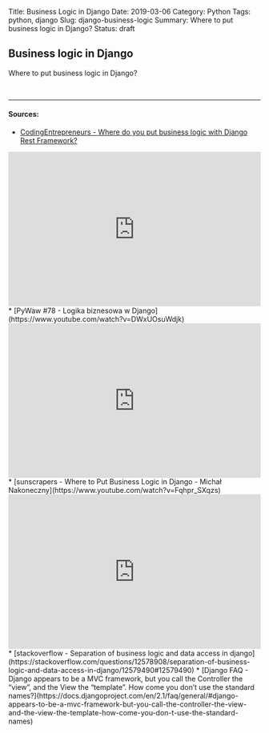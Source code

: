 Title: Business Logic in Django
Date: 2019-03-06
Category: Python
Tags: python, django
Slug: django-business-logic
Summary: Where to put business logic in Django?
Status: draft

## Business logic in Django

Where to put business logic in Django?

<br>

______________________________________________________________________

#### Sources:

- [CodingEntrepreneurs - Where do you put business logic with Django Rest Framework?](https://www.youtube.com/watch?v=sZrfQ4NwBR8)

<div class="videoWrapper" style="height:0; padding-bottom:56.25%; padding-top:25px; position:relative" height="0">
    <iframe style="position:absolute; top:0; width:100%" height="100%" width="100%"' src="https://www.youtube.com/embed/sZrfQ4NwBR8" frameborder="0" allow="accelerometer; autoplay; encrypted-media; gyroscope; picture-in-picture" allowfullscreen></iframe>
</div>
* [PyWaw #78 - Logika biznesowa w Django](https://www.youtube.com/watch?v=DWxUOsuWdjk)
<div class="videoWrapper" style="height:0; padding-bottom:56.25%; padding-top:25px; position:relative" height="0">
    <iframe style="position:absolute; top:0; width:100%" height="100%" width="100%"' src="https://www.youtube.com/embed/DWxUOsuWdjk" frameborder="0" allow="accelerometer; autoplay; encrypted-media; gyroscope; picture-in-picture" allowfullscreen></iframe>
</div>
* [sunscrapers - Where to Put Business Logic in Django - Michał Nakoneczny](https://www.youtube.com/watch?v=Fqhpr_SXqzs)
<div class="videoWrapper" style="height:0; padding-bottom:56.25%; padding-top:25px; position:relative" height="0">
    <iframe style="position:absolute; top:0; width:100%" height="100%" width="100%"' src="https://www.youtube.com/embed/Fqhpr_SXqzs" frameborder="0" allow="accelerometer; autoplay; encrypted-media; gyroscope; picture-in-picture" allowfullscreen></iframe>
</div>
* [stackoverflow - Separation of business logic and data access in django](https://stackoverflow.com/questions/12578908/separation-of-business-logic-and-data-access-in-django/12579490#12579490)
* [Django FAQ - Django appears to be a MVC framework, but you call the Controller the “view”, and the View the “template”. How come you don’t use the standard names?](https://docs.djangoproject.com/en/2.1/faq/general/#django-appears-to-be-a-mvc-framework-but-you-call-the-controller-the-view-and-the-view-the-template-how-come-you-don-t-use-the-standard-names)
